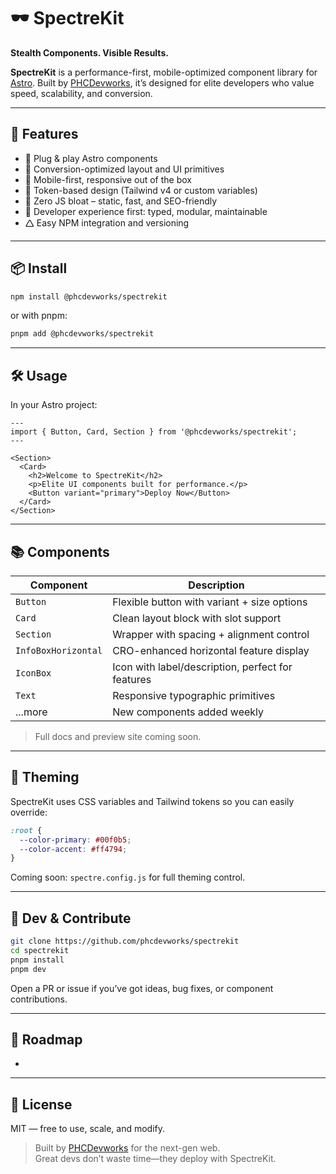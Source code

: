 # 🕶️ SpectreKit

**Stealth Components. Visible Results.**

**SpectreKit** is a performance-first, mobile-optimized component library for [Astro](https://astro.build). Built by [PHCDevworks](https://phcdevworks.com), it’s designed for elite developers who value speed, scalability, and conversion.

---

## 🚀 Features

- 🧹 Plug & play Astro components
- 🎯 Conversion-optimized layout and UI primitives
- 📱 Mobile-first, responsive out of the box
- 🎨 Token-based design (Tailwind v4 or custom variables)
- 🩶 Zero JS bloat – static, fast, and SEO-friendly
- 🔧 Developer experience first: typed, modular, maintainable
- 🛆 Easy NPM integration and versioning

---

## 📦 Install

```bash
npm install @phcdevworks/spectrekit
```

or with pnpm:

```bash
pnpm add @phcdevworks/spectrekit
```

---

## 🛠 Usage

In your Astro project:

```astro
---
import { Button, Card, Section } from '@phcdevworks/spectrekit';
---

<Section>
  <Card>
    <h2>Welcome to SpectreKit</h2>
    <p>Elite UI components built for performance.</p>
    <Button variant="primary">Deploy Now</Button>
  </Card>
</Section>
```

---

## 📚 Components

| Component           | Description                                       |
| ------------------- | ------------------------------------------------- |
| `Button`            | Flexible button with variant + size options       |
| `Card`              | Clean layout block with slot support              |
| `Section`           | Wrapper with spacing + alignment control          |
| `InfoBoxHorizontal` | CRO-enhanced horizontal feature display           |
| `IconBox`           | Icon with label/description, perfect for features |
| `Text`              | Responsive typographic primitives                 |
| ...more             | New components added weekly                       |

> Full docs and preview site coming soon.

---

## 🎨 Theming

SpectreKit uses CSS variables and Tailwind tokens so you can easily override:

```css
:root {
  --color-primary: #00f0b5;
  --color-accent: #ff4794;
}
```

Coming soon: `spectre.config.js` for full theming control.

---

## 🥪 Dev & Contribute

```bash
git clone https://github.com/phcdevworks/spectrekit
cd spectrekit
pnpm install
pnpm dev
```

Open a PR or issue if you’ve got ideas, bug fixes, or component contributions.

---

## 🧪 Roadmap

-

---

## 🧂 License

MIT — free to use, scale, and modify.

> Built by [PHCDevworks](https://phcdevworks.com) for the next-gen web.\
> Great devs don’t waste time—they deploy with SpectreKit.

